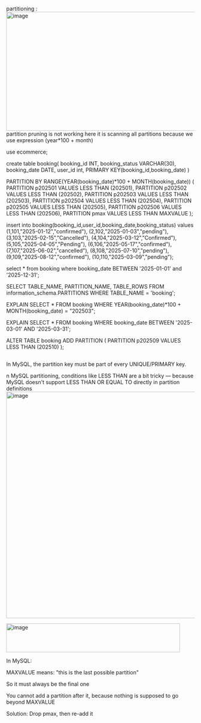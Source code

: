 partitioning :
<img width="596" height="317" alt="image" src="https://github.com/user-attachments/assets/efa57c74-c64c-4625-acd2-be919afcb228" />
partition pruning is not working here it is scanning all partitions because we use expression (year*100 + month)


use ecommerce;

create table booking(
    booking_id INT,
    booking_status VARCHAR(30),
    booking_date DATE,
    user_id int,
    PRIMARY KEY(booking_id,booking_date)
)

PARTITION BY RANGE(YEAR(booking_date)*100 + MONTH(booking_date)) (
    PARTITION p202501 VALUES LESS THAN (202501),
    PARTITION p202502 VALUES LESS THAN (202502),
    PARTITION p202503 VALUES LESS THAN (202503),
    PARTITION p202504 VALUES LESS THAN (202504),
    PARTITION p202505 VALUES LESS THAN (202505),
    PARTITION p202506 VALUES LESS THAN (202506),
    PARTITION pmax VALUES LESS THAN MAXVALUE
);
   
insert into booking(booking_id,user_id,booking_date,booking_status)
            values (1,101,"2025-01-12","confirmed"),
                   (2,102,"2025-01-03","pending"),
                   (3,103,"2025-02-15","Cancelled"),
                   (4,104,"2025-03-12","Confirmed"),
                   (5,105,"2025-04-05","Pending"),
                   (6,106,"2025-05-17","confirmed"),
                   (7,107,"2025-06-02","cancelled"),
                   (8,108,"2025-07-10","pending"),
                   (9,109,"2025-08-12","confirmed"),
                   (10,110,"2025-03-09","pending");


select * from booking where booking_date BETWEEN '2025-01-01' and '2025-12-31';

SELECT
    TABLE_NAME, PARTITION_NAME, TABLE_ROWS
FROM
    information_schema.PARTITIONS
WHERE
    TABLE_NAME = 'booking';

EXPLAIN SELECT * FROM booking 
WHERE YEAR(booking_date)*100 + MONTH(booking_date) = "202503";

EXPLAIN SELECT * FROM booking
WHERE booking_date BETWEEN '2025-03-01' AND '2025-03-31';

ALTER TABLE booking
ADD PARTITION (
    PARTITION p202509 VALUES LESS THAN (202510)
);
## 
In MySQL, the partition key must be part of every UNIQUE/PRIMARY key.

n MySQL partitioning, conditions like LESS THAN are a bit tricky — because MySQL doesn't support LESS THAN OR EQUAL TO directly in partition definitions<img width="1048" height="604" alt="image" src="https://github.com/user-attachments/assets/0e56ca84-cff5-4e45-952b-dcd95adfd5ef" />





<img width="464" height="77" alt="image" src="https://github.com/user-attachments/assets/c781c59b-ffd3-4032-b21f-ed55d58e0e05" />


In MySQL:

MAXVALUE means: "this is the last possible partition"

So it must always be the final one

You cannot add a partition after it, because nothing is supposed to go beyond MAXVALUE

 Solution: Drop pmax, then re-add it

